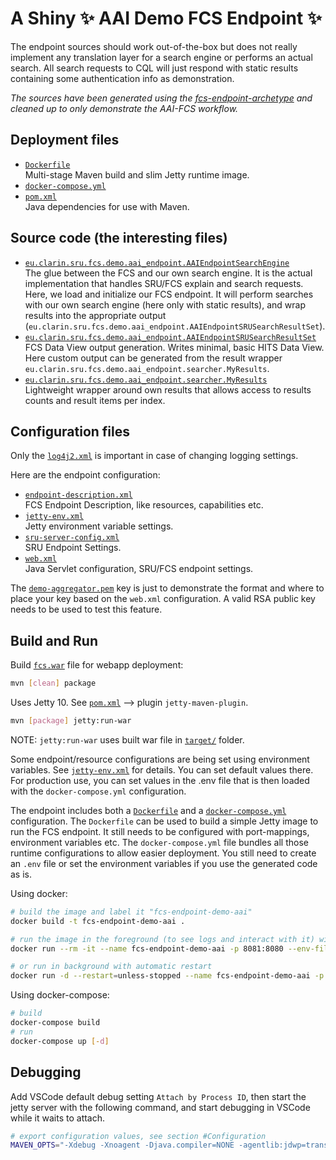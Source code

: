 # A Shiny ✨ AAI Demo FCS Endpoint ✨

The endpoint sources should work out-of-the-box but does not really implement any translation layer for a search engine or performs an actual search. All search requests to CQL will just respond with static results containing some authentication info as demonstration.

_The sources have been generated using the [fcs-endpoint-archetype](https://github.com/clarin-eric/fcs-endpoint-archetype) and cleaned up to only demonstrate the AAI-FCS workflow._


## Deployment files


* [`Dockerfile`](Dockerfile)  
  Multi-stage Maven build and slim Jetty runtime image.
* [`docker-compose.yml`](docker-compose.yml)
* [`pom.xml`](pom.xml)  
  Java dependencies for use with Maven.


## Source code (the interesting files)

* [`eu.clarin.sru.fcs.demo.aai_endpoint.AAIEndpointSearchEngine`](src/main/java/eu/clarin/sru/fcs/demo/aai_endpoint/AAIEndpointSearchEngine.java)  
  The glue between the FCS and our own search engine. It is the actual implementation that handles SRU/FCS explain and search requests. Here, we load and initialize our FCS endpoint.
  It will perform searches with our own search engine (here only with static results), and wrap results into the appropriate output (`eu.clarin.sru.fcs.demo.aai_endpoint.AAIEndpointSRUSearchResultSet`). 
* [`eu.clarin.sru.fcs.demo.aai_endpoint.AAIEndpointSRUSearchResultSet`](src/main/java/eu/clarin/sru/fcs/demo/aai_endpoint/AAIEndpointSRUSearchResultSet.java)  
  FCS Data View output generation. Writes minimal, basic HITS Data View. Here custom output can be generated from the result wrapper `eu.clarin.sru.fcs.demo.aai_endpoint.searcher.MyResults`.
* [`eu.clarin.sru.fcs.demo.aai_endpoint.searcher.MyResults`](src/main/java/eu/clarin/sru/fcs/demo/aai_endpoint/searcher/MyResults.java)  
  Lightweight wrapper around own results that allows access to results counts and result items per index.


## Configuration files

Only the [`log4j2.xml`](src/main/resources/log4j2.xml) is important in case of changing logging settings.

Here are the endpoint configuration:

* [`endpoint-description.xml`](src/main/webapp/WEB-INF/endpoint-description.xml)  
  FCS Endpoint Description, like resources, capabilities etc.
* [`jetty-env.xml`](src/main/webapp/WEB-INF/jetty-env.xml)  
  Jetty environment variable settings.
* [`sru-server-config.xml`](src/main/webapp/WEB-INF/sru-server-config.xml)  
  SRU Endpoint Settings.
* [`web.xml`](src/main/webapp/WEB-INF/web.xml)  
  Java Servlet configuration, SRU/FCS endpoint settings.

The [`demo-aggregator.pem`](src/main/webapp/WEB-INF/demo-aggregator.pem) key is just to demonstrate the format and where to place your key based on the `web.xml` configuration. A valid RSA public key needs to be used to test this feature.


## Build and Run

Build [`fcs.war`](target/fcs.war) file for webapp deployment:

```bash
mvn [clean] package
```

Uses Jetty 10. See [`pom.xml`](pom.xml) --> plugin `jetty-maven-plugin`.

```bash
mvn [package] jetty:run-war
```

NOTE: `jetty:run-war` uses built war file in [`target/`](target/) folder.

Some endpoint/resource configurations are being set using environment variables. See [`jetty-env.xml`](src/main/webapp/WEB-INF/jetty-env.xml) for details. You can set default values there.
For production use, you can set values in the .env file that is then loaded with the `docker-compose.yml` configuration.


The endpoint includes both a [`Dockerfile`](Dockerfile) and a [`docker-compose.yml`](docker-compose.yml) configuration.
The `Dockerfile` can be used to build a simple Jetty image to run the FCS endpoint. It still needs to be configured with port-mappings, environment variables etc. The `docker-compose.yml` file bundles all those runtime configurations to allow easier deployment. You still need to create an `.env` file or set the environment variables if you use the generated code as is.

Using docker:

```bash
# build the image and label it "fcs-endpoint-demo-aai"
docker build -t fcs-endpoint-demo-aai .

# run the image in the foreground (to see logs and interact with it) with environment variables from .env file
docker run --rm -it --name fcs-endpoint-demo-aai -p 8081:8080 --env-file .env fcs-endpoint-demo-aai

# or run in background with automatic restart
docker run -d --restart=unless-stopped --name fcs-endpoint-demo-aai -p 8081:8080 --env-file .env fcs-endpoint-demo-aai
```

Using docker-compose:

```bash
# build
docker-compose build
# run
docker-compose up [-d]
```


## Debugging

Add VSCode default debug setting `Attach by Process ID`, then start the jetty server with the following command, and start debugging in VSCode while it waits to attach.

```bash
# export configuration values, see section #Configuration
MAVEN_OPTS="-Xdebug -Xnoagent -Djava.compiler=NONE -agentlib:jdwp=transport=dt_socket,server=y,address=5005" mvn jetty:run-war
```
